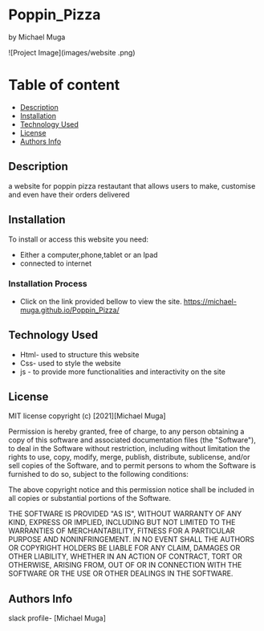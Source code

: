 # Poppin_Pizza
by Michael Muga

![Project Image](images/website .png)

# Table of content

+ [Description](#description)
+ [Installation ](#Installation)
+ [Technology Used](#technology-used)
+ [License](#License)
+ [Authors Info](#author-Info)

## Description
a website for poppin pizza restautant that allows users to make, customise and even have their orders delivered
## Installation
To install or access this website you need:

* Either a computer,phone,tablet or an Ipad 
* connected to internet

### Installation Process

* Click on the link provided bellow to view the site.
https://michael-muga.github.io/Poppin_Pizza/

## Technology Used
* Html- used to structure this website
* Css- used to style the website
* js - to provide more functionalities and interactivity on the site

## License
MIT license
copyright (c) [2021][Michael Muga]

Permission is hereby granted, free of charge, to any person obtaining a copy
of this software and associated documentation files (the "Software"), to deal
in the Software without restriction, including without limitation the rights
to use, copy, modify, merge, publish, distribute, sublicense, and/or sell
copies of the Software, and to permit persons to whom the Software is
furnished to do so, subject to the following conditions:

The above copyright notice and this permission notice shall be included in all
copies or substantial portions of the Software.

THE SOFTWARE IS PROVIDED "AS IS", WITHOUT WARRANTY OF ANY KIND, EXPRESS OR
IMPLIED, INCLUDING BUT NOT LIMITED TO THE WARRANTIES OF MERCHANTABILITY,
FITNESS FOR A PARTICULAR PURPOSE AND NONINFRINGEMENT. IN NO EVENT SHALL THE
AUTHORS OR COPYRIGHT HOLDERS BE LIABLE FOR ANY CLAIM, DAMAGES OR OTHER
LIABILITY, WHETHER IN AN ACTION OF CONTRACT, TORT OR OTHERWISE, ARISING FROM,
OUT OF OR IN CONNECTION WITH THE SOFTWARE OR THE USE OR OTHER DEALINGS IN THE
SOFTWARE.

## Authors Info
slack profile- [Michael Muga]
